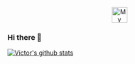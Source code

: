 <p align='center'>
<a href="https://www.linkedin.com/in/victor-timofei/"><img class="social" style="height: 35px" src="https://www.vtimothy.com/img/linkedin.svg" alt="My linkedin page"></a>
</p>

### Hi there 👋

[![Victor's github stats](https://github-readme-stats.vercel.app/api?username=victor-timofei)](https://www.vtimothy.com)

<!--
**victor-timofei/victor-timofei** is a ✨ _special_ ✨ repository because its `README.md` (this file) appears on your GitHub profile.

Here are some ideas to get you started:

- 🔭 I’m currently working on ...
- 🌱 I’m currently learning ...
- 👯 I’m looking to collaborate on ...
- 🤔 I’m looking for help with ...
- 💬 Ask me about ...
- 📫 How to reach me: ...
- 😄 Pronouns: ...
- ⚡ Fun fact: ...
-->
